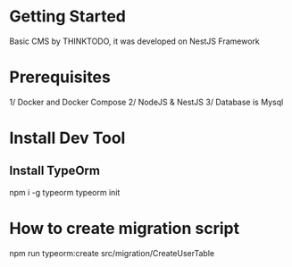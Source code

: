 # Getting Started
Basic CMS by THINKTODO, it was developed on NestJS Framework

# Prerequisites
1/ Docker and Docker Compose
2/ NodeJS & NestJS
3/ Database is Mysql

# Install Dev Tool
## Install TypeOrm
npm i -g typeorm
typeorm init

# How to create migration script 
npm run typeorm:create src/migration/CreateUserTable
